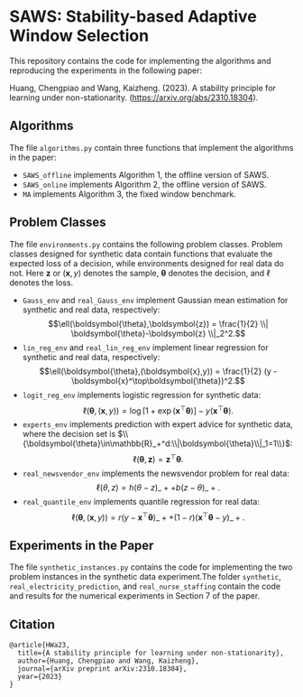 # SAWS: Stability-based Adaptive Window Selection

This repository contains the code for implementing the algorithms and reproducing the experiments in the following paper:

Huang, Chengpiao and Wang, Kaizheng. (2023). A stability principle for learning under non-stationarity. (https://arxiv.org/abs/2310.18304).

## Algorithms

The file `algorithms.py` contain three functions that implement the algorithms in the paper:
- `SAWS_offline` implements Algorithm 1, the offline version of SAWS.
- `SAWS_online` implements Algorithm 2, the offline version of SAWS.
- `MA` implements Algorithm 3, the fixed window benchmark.

## Problem Classes
The file `environments.py` contains the following problem classes. Problem classes designed for synthetic data contain functions that evaluate the expected loss of a decision, while environments designed for real data do not. Here $\boldsymbol{z}$ or $(\boldsymbol{x},y)$ denotes the sample, $\boldsymbol{\theta}$ denotes the decision, and $\ell$ denotes the loss.

- `Gauss_env` and `real_Gauss_env` implement Gaussian mean estimation for synthetic and real data, respectively: 
$$\ell(\boldsymbol{\theta},\boldsymbol{z}) = \frac{1}{2} \\| \boldsymbol{\theta}-\boldsymbol{z} \\|_2^2.$$
- `lin_reg_env` and `real_lin_reg_env` implement linear regression for synthetic and real data, respectively:
$$\ell(\boldsymbol{\theta},(\boldsymbol{x},y)) = \frac{1}{2} (y - \boldsymbol{x}^\top\boldsymbol{\theta})^2.$$
- `logit_reg_env` implements logistic regression for synthetic data:
$$\ell(\boldsymbol{\theta},(\boldsymbol{x},y)) = \log [ 1 + \exp(\boldsymbol{x}^\top\boldsymbol{\theta}) ] - y(\boldsymbol{x}^\top\boldsymbol{\theta}).$$
- `experts_env` implements prediction with expert advice for synthetic data, where the decision set is $\\{\boldsymbol{\theta}\in\mathbb{R}_+^d:\\|\boldsymbol{\theta}\\|_1=1\\}$:
$$\ell(\boldsymbol{\theta},\boldsymbol{z}) = \boldsymbol{z}^\top \boldsymbol{\theta}.$$
- `real_newsvendor_env` implements the newsvendor problem for real data:
$$\ell(\theta,z) = h(\theta - z)\_+ + b(z - \theta)\_+.$$
- `real_quantile_env` implements quantile regression for real data:
$$\ell(\boldsymbol{\theta},(\boldsymbol{x},y)) = r(y - \boldsymbol{x}^\top\boldsymbol{\theta})\_+ + (1-r)(\boldsymbol{x}^\top\boldsymbol{\theta} - y)\_+.$$

## Experiments in the Paper

 The file `synthetic_instances.py` contains the code for implementing the two problem instances in the synthetic data experiment.The folder `synthetic`, `real_electricity_prediction`, and `real_nurse_staffing` contain the code and results for the numerical experiments in Section 7 of the paper.

 ## Citation
```
@article{HWa23,
  title={A stability principle for learning under non-stationarity},
  author={Huang, Chengpiao and Wang, Kaizheng},
  journal={arXiv preprint arXiv:2310.18304},
  year={2023}
}
```
